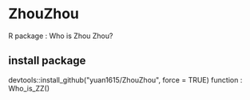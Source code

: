# ZhouZhou
R package : Who is Zhou Zhou?

## install package
devtools::install_github("yuan1615/ZhouZhou", force = TRUE)
function : Who_is_ZZ()
